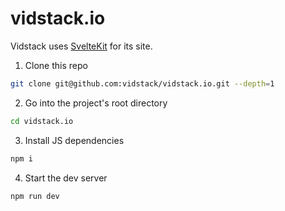 # vidstack.io

Vidstack uses [SvelteKit](https://kit.svelte.dev) for its site.

1. Clone this repo

```bash
git clone git@github.com:vidstack/vidstack.io.git --depth=1
```

2. Go into the project's root directory

```bash
cd vidstack.io
```

3. Install JS dependencies

```bash
npm i
```

4. Start the dev server

```bash
npm run dev
```
